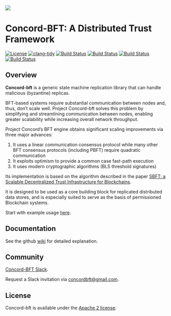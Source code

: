 <img src="logoConcord.png"/>

# Concord-BFT: A Distributed Trust Framework

[![License](https://img.shields.io/badge/License-Apache%202.0-blue.svg)](https://opensource.org/licenses/Apache-2.0)
[![clang-tidy](https://github.com/vmware/concord-bft/workflows/clang-tidy/badge.svg)](https://github.com/vmware/concord-bft/actions?query=workflow%3Aclang-tidy)
[![Build Status](https://github.com/vmware/concord-bft/workflows/Release%20build%20(gcc)/badge.svg)](https://github.com/vmware/concord-bft/actions?query=workflow%3A"Release+build+%28gcc%29")
[![Build Status](https://github.com/vmware/concord-bft/workflows/Debug%20build%20(gcc)/badge.svg)](https://github.com/vmware/concord-bft/actions?query=workflow%3A"Debug+build+%28gcc%29")
[![Build Status](https://github.com/vmware/concord-bft/workflows/Release%20build%20(clang)/badge.svg)](https://github.com/vmware/concord-bft/actions?query=workflow%3A"Release+build+%28clang%29")
[![Build Status](https://github.com/vmware/concord-bft/workflows/Debug%20build%20(clang)/badge.svg)](https://github.com/vmware/concord-bft/actions?query=workflow%3A"Debug+build+%28clang%29")

<!-- ![Concored-bft Logo](TBD) -->

<!-- <img src="TODO.jpg" width="200" height="200" /> -->

## Overview

**Concord-bft** is a generic state machine replication library that can handle malicious (byzantine) replicas.

BFT-based systems require substantial communication between nodes and, thus, don’t scale well. Project Concord-bft solves this problem by simplifying and streamlining communication between nodes, enabling greater scalability while increasing overall network throughput.

Project Concord’s BFT engine obtains significant scaling improvements via three major advances:

1. It uses a linear communication consensus protocol while many other BFT consensus protocols (including PBFT) require quadratic communication
2. It exploits optimism to provide a common case fast-path execution
3. It uses modern cryptographic algorithms (BLS threshold signatures)

Its implementation is based on the algorithm described in the paper [SBFT: a Scalable Decentralized Trust Infrastructure for
Blockchains](https://arxiv.org/pdf/1804.01626.pdf).

It is designed to be used as a core building block for replicated distributed data stores, and is especially suited to serve as the basis of permissioned Blockchain systems.

Start with example usage [here](https://github.com/vmware/concord-bft/tree/master/examples).

## Documentation

See the github [wiki](https://github.com/vmware/concord-bft/wiki) for detailed explanation.

## Community

[Concord-BFT Slack](https://concordbft.slack.com/).

Request a Slack invitation via <concordbft@gmail.com>.

## License

Concord-bft is available under the [Apache 2 license](LICENSE).
